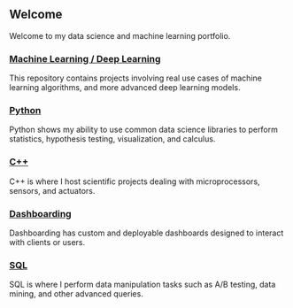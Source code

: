 ## Welcome

Welcome to my data science and machine learning portfolio.

### [Machine Learning / Deep Learning](https://nwoodr94.github.io/machine-learning/)
This repository contains projects involving real use cases of machine learning algorithms, and more advanced deep learning models.

### [Python](https://nwoodr94.github.io/python-projects/)
Python shows my ability to use common data science libraries to perform statistics, hypothesis testing, visualization, and calculus.

### [C++](https://nwoodr94.github.io/cpp-projects/)
C++ is where I host scientific projects dealing with microprocessors, sensors, and actuators.

### [Dashboarding](https://nwoodr94.github.io/dashboards/)
Dashboarding has custom and deployable dashboards designed to interact with clients or users.

### [SQL](https://nwoodr94.github.io/sql-projects/)
SQL is where I perform data manipulation tasks such as A/B testing, data mining, and other advanced queries.
